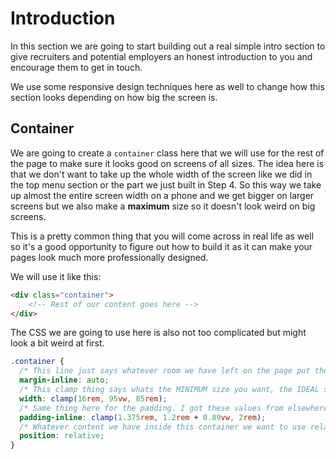 # Introduction

In this section we are going to start building out a real simple intro section to give recruiters and potential employers an honest introduction to you 
and encourage them to get in touch. 

We use some responsive design techniques here as well to change how this section looks depending on how big the screen is.

## Container
We are going to create a `container` class here that we will use for the rest of the page to make sure it looks good on screens of all sizes. The idea 
here is that we don't want to take up the whole width of the screen like we did in the top menu section or the part we just built in Step 4. So this way 
we take up almost the entire screen width on a phone and we get bigger on larger screens but we also make a **maximum** size so it doesn't look weird 
on big screens.

This is a pretty common thing that you will come across in real life as well so it's a good opportunity to figure out how to build it as it can make your 
pages look much more professionally designed.

We will use it like this:

```html
<div class="container">
    <!-- Rest of our content goes here -->
</div>
```

The CSS we are going to use here is also not too complicated but might look a bit weird at first.

```css
.container {
  /* This line just says whatever room we have left on the page put the content in the center */
  margin-inline: auto;
  /* This clamp thing says whats the MINIMUM size you want, the IDEAL size you want and the MAX */
  width: clamp(16rem, 95vw, 85rem);
  /* Same thing here for the padding. I got these values from elsewhere I know they look confusing */
  padding-inline: clamp(1.375rem, 1.2rem + 0.89vw, 2rem);
  /* Whatever content we have inside this container we want to use relative positioning */
  position: relative;
}
```


